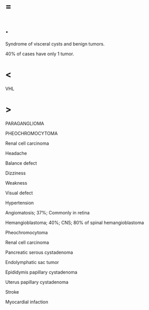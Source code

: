 # =

# .

Syndrome of visceral cysts and benign tumors.

40% of cases have only 1 tumor.

# <

VHL

# >

PARAGANGLIOMA

PHEOCHROMOCYTOMA

Renal cell carcinoma

Headache

Balance defect

Dizziness

Weakness

Visual defect

Hypertension

Angiomatosis; 37%; Commonly in retina

Hemangioblastoma; 40%; CNS; 80% of spinal hemangioblastoma

Pheochromocytoma

Renal cell carcinoma

Pancreatic serous cystadenoma

Endolymphatic sac tumor

Epididymis papillary cystadenoma

Uterus papillary cystadenoma

Stroke

Myocardial infaction
